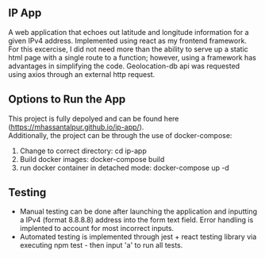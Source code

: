 ## IP App
A web application that echoes out latitude and longitude information for a given IPv4 address. Implemented using react as my frontend framework. For this excercise, I did not need more than the ability to serve up a static html page with a single route to a function; however, using a framework has advantages in simplifying the code. Geolocation-db api was requested using axios through an external http request.

## Options to Run the App
This project is fully depolyed and can be found here (https://mhassantalpur.github.io/ip-app/).<br />Additionally, the project can be through the use of docker-compose:
1. Change to correct directory: cd ip-app
2. Build docker images: docker-compose build
3. run docker container in detached mode: docker-compose up -d

## Testing
* Manual testing can be done after launching the application and inputting a IPv4 (format 8.8.8.8) address into the form text field. Error handling is implented to account for most incorrect inputs.
* Automated testing is implemented through jest + react testing library via executing npm test - then input 'a' to run all tests.
